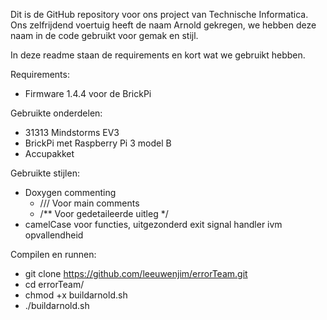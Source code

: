 Dit is de GitHub repository voor ons project van Technische Informatica. 
Ons zelfrijdend voertuig heeft de naam Arnold gekregen, we hebben deze naam in de code gebruikt voor gemak en stijl.

In deze readme staan de requirements en kort wat we gebruikt hebben.

Requirements:
 - Firmware 1.4.4 voor de BrickPi

Gebruikte onderdelen:
 - 31313 Mindstorms EV3
 - BrickPi met Raspberry Pi 3 model B
 - Accupakket
  
Gebruikte stijlen:
- Doxygen commenting
  - /// Voor main comments
  - /** Voor gedetaileerde uitleg */ 
- camelCase voor functies, uitgezonderd exit signal handler ivm opvallendheid

Compilen en runnen:

 - git clone https://github.com/leeuwenjim/errorTeam.git
 - cd errorTeam/
 - chmod +x buildarnold.sh
 - ./buildarnold.sh
